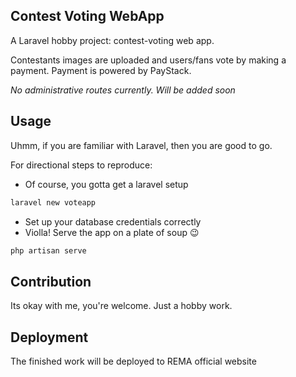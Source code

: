 ## Contest Voting WebApp

A Laravel hobby project: contest-voting web app.

Contestants images are uploaded and users/fans vote by making a payment. Payment is powered by PayStack.

_No administrative routes currently. Will be added soon_

## Usage

Uhmm, if you are familiar with Laravel, then you are good to go.

For directional steps to reproduce:
- Of course, you gotta get a laravel setup
```bash
laravel new voteapp
```
- Set up your database credentials correctly
- Violla! Serve the app on a plate of soup 😉 
```bash
php artisan serve
```

## Contribution
Its okay with me, you're welcome. Just a hobby work.

## Deployment 
The finished work will be deployed to REMA official website 
